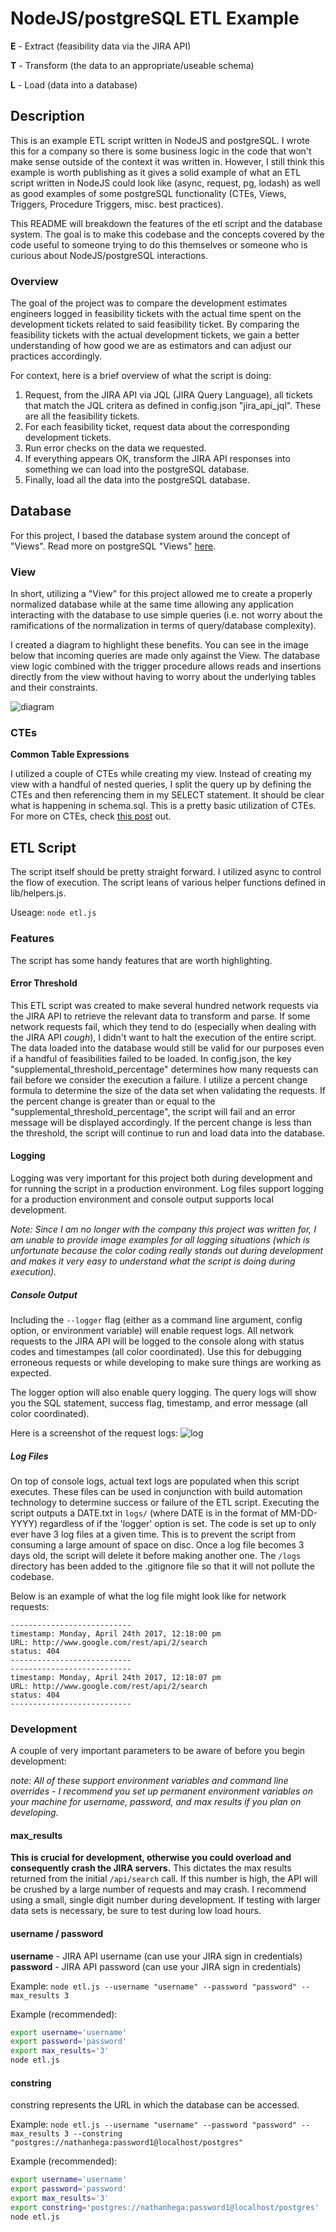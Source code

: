 # NodeJS/postgreSQL ETL Example

**E** - Extract (feasibility data via the JIRA API)

**T** - Transform (the data to an appropriate/useable schema)

**L** - Load (data into a database)

## Description
This is an example ETL script written in NodeJS and postgreSQL. I wrote this for a company so there is some business logic in the code that won't make sense outside of the context it was written in. However, I still think this example is worth publishing as it gives a solid example of what an ETL script written in NodeJS could look like (async, request, pg, lodash) as well as good examples of some postgreSQL functionality (CTEs, Views, Triggers, Procedure Triggers, misc. best practices). 

This README will breakdown the features of the etl script and the database system. The goal is to make this codebase and the concepts covered by the code useful to someone trying to do this themselves or someone who is curious about NodeJS/postgreSQL interactions. 

### Overview
The goal of the project was to compare the development estimates engineers logged in feasibility tickets with the actual time spent on the development tickets related to said feasibility ticket. By comparing the feasibility tickets with the actual development tickets, we gain a better understanding of how good we are as estimators and can adjust our practices accordingly. 

For context, here is a brief overview of what the script is doing:
1. Request, from the JIRA API via JQL (JIRA Query Language), all tickets that match the JQL critera as defined in config.json "jira_api_jql". These are all the feasibility tickets. 
2. For each feasibility ticket, request data about the corresponding development tickets.
3. Run error checks on the data we requested.
4. If everything appears OK, transform the JIRA API responses into something we can load into the postgreSQL database.
5. Finally, load all the data into the postgreSQL database.

## Database
For this project, I based the database system around the concept of "Views". Read more on postgreSQL "Views" [here](http://www.postgresqltutorial.com/managing-postgresql-views/).

### View
In short, utilizing a "View" for this project allowed me to create a properly normalized database while at the same time allowing any application interacting with the database to use simple queries (i.e. not worry about the ramifications of the normalization in terms of query/database complexity).

I created a diagram to highlight these benefits. You can see in the image below that incoming queries are made only against the View. The database view logic combined with the trigger procedure allows reads and insertions directly from the view without having to worry about the underlying tables and their constraints. 

![diagram](https://cloud.githubusercontent.com/assets/2591298/25360172/0c410da0-2916-11e7-8a66-5b70cd9e6439.png)

### CTEs
**Common Table Expressions**

I utilized a couple of CTEs while creating my view. Instead of creating my view with a handful of nested queries, I split the query up by defining the CTEs and then referencing them in my SELECT statement. It should be clear what is happening in schema.sql. This is a pretty basic utilization of CTEs. For more on CTEs, check [this post](http://www.craigkerstiens.com/2013/11/18/best-postgres-feature-youre-not-using/) out.


## ETL Script
The script itself should be pretty straight forward. I utilized async to control the flow of execution. The script leans of various helper functions defined in lib/helpers.js.

Useage:
`node etl.js`

### Features
The script has some handy features that are worth highlighting. 

#### Error Threshold
This ETL script was created to make several hundred network requests via the JIRA API to retrieve the relevant data to transform and parse. If some network requests fail, which they tend to do (especially when dealing with the JIRA API _cough_), I didn't want to halt the execution of the entire script. The data loaded into the database would still be valid for our purposes even if a handful of feasibilities failed to be loaded. In config.json, the key "supplemental_threshold_percentage" determines how many requests can fail before we consider the execution a failure. I utilize a percent change formula to determine the size of the data set when validating the requests. If the percent change is greater than or equal to the "supplemental_threshold_percentage", the script will fail and an error message will be displayed accordingly. If the percent change is less than the threshold, the script will continue to run and load data into the database. 


#### Logging
Logging was very important for this project both during development and for running the script in a production environment. Log files support logging for a production environment and console output supports local development. 

_Note: Since I am no longer with the company this project was written for, I am unable to provide image examples for all logging situations (which is unfortunate because the color coding really stands out during development and makes it very easy to understand what the script is doing during execution)._

##### Console Output
Including the `--logger` flag (either as a command line argument, config option, or environment variable) will enable request logs. All network requests to the JIRA API will be logged to the console along with status codes and timestampes (all color coordinated). Use this for debugging erroneous requests or while developing to make sure things are working as expected.

The logger option will also enable query logging. The query logs will show you the SQL statement, success flag, timestamp, and error message (all color coordinated).

Here is a screenshot of the request logs:
![log](https://cloud.githubusercontent.com/assets/2591298/25360173/0c4af00e-2916-11e7-9d8c-ce3a16461b04.png)


##### Log Files
On top of console logs, actual text logs are populated when this script executes. These files can be used in conjunction with build automation technology to determine success or failure of the ETL script. Executing the script outputs a DATE.txt in `logs/` (where DATE is in the format of MM-DD-YYYY) regardless of if the 'logger' option is set. The code is set up to only ever have 3 log files at a given time. This is to prevent the script from consuming a large amount of space on disc. Once a log file becomes 3 days old, the script will delete it before making another one. The `/logs` directory has been added to the .gitignore file so that it will not pollute the codebase.

Below is an example of what the log file might look like for network requests:
```
---------------------------
timestamp: Monday, April 24th 2017, 12:18:00 pm
URL: http://www.google.com/rest/api/2/search
status: 404
---------------------------
---------------------------
timestamp: Monday, April 24th 2017, 12:18:07 pm
URL: http://www.google.com/rest/api/2/search
status: 404
---------------------------
```


### Development
A couple of very important parameters to be aware of before you begin development:

_note: All of these support environment variables and command line overrides - I recommend you set up permanent environment variables on your machine for username, password, and max results if you plan on developing._

#### max_results
**This is crucial for development, otherwise you could overload and consequently crash the JIRA servers.** This dictates the max results returned from the initial `/api/search` call. If this number is high, the API will be crushed by a large number of requests and may crash. I recommend using a small, single digit number during development. If testing with larger data sets is necessary, be sure to test during low load hours.

#### username / password
**username** - JIRA API username (can use your JIRA sign in credentials)
**password** - JIRA API password (can use your JIRA sign in credentials)

Example: `node etl.js --username "username" --password "password" --max_results 3`

Example (recommended): 
``` bash
export username='username'
export password='password'
export max_results='3'
node etl.js
```

#### constring
constring represents the URL in which the database can be accessed.

Example: `node etl.js --username "username" --password "password" --max_results 3 --constring "postgres://nathanhega:password1@localhost/postgres"`

Example (recommended): 
``` bash
export username='username'
export password='password'
export max_results='3'
export constring='postgres://nathanhega:password1@localhost/postgres'
node etl.js
```
